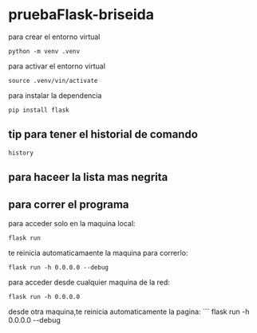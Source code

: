 # pruebaFlask-briseida

para crear el entorno virtual

```
python -m venv .venv
```

para activar el entorno virtual

```
source .venv/vin/activate
```

para instalar la dependencia

```
pip install flask
```

## tip para tener el historial de comando

```
history
```

## para haceer la lista mas **negrita**

## para correr el programa

para acceder solo en la maquina local:

```
flask run
```

te reinicia automaticamaente la maquina para correrlo:

```
flask run -h 0.0.0.0 --debug

```

para acceder desde cualquier maquina de la red:

```
flask run -h 0.0.0.0
```

desde otra maquina,te reinicia automaticamente la pagina:
´´´
flask run -h 0.0.0.0 --debug

```

```
